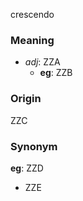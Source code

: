 crescendo
### Meaning
+ _adj_: ZZA
	+ __eg__: ZZB

### Origin

ZZC

### Synonym

__eg__: ZZD

+ ZZE


